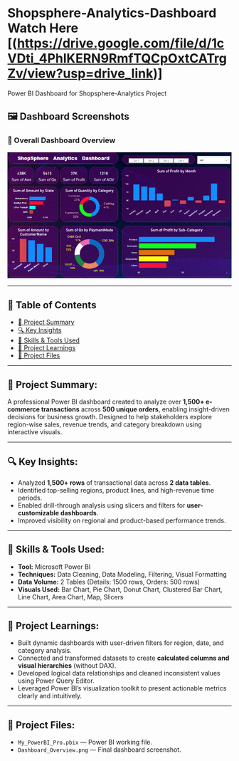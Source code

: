 # Shopsphere-Analytics-Dashboard  Watch Here [(https://drive.google.com/file/d/1cVDti_4PhlKERN9RmfTQCpOxtCATrgZv/view?usp=drive_link)]
Power BI Dashboard for Shopsphere-Analytics Project

## 🖼️ Dashboard Screenshots

### 🧭 Overall Dashboard Overview
<p align="center">
  <img src="Dashboard_Overview.png" width="1000"/>
</p>

---

## 📑 Table of Contents

- [📌 Project Summary](#-project-summary)
- [🔍 Key Insights](#-key-insights)
- [🧠 Skills & Tools Used](#-skills--tools-used)
- [🧩 Project Learnings](#-project-learnings)
- [📂 Project Files](#-project-files)

---

## 📌 Project Summary:

A professional Power BI dashboard created to analyze over **1,500+ e-commerce transactions** across **500 unique orders**, enabling insight-driven decisions for business growth. Designed to help stakeholders explore region-wise sales, revenue trends, and category breakdown using interactive visuals.

---

## 🔍 Key Insights:

- Analyzed **1,500+ rows** of transactional data across **2 data tables**.
- Identified top-selling regions, product lines, and high-revenue time periods.
- Enabled drill-through analysis using slicers and filters for **user-customizable dashboards**.
- Improved visibility on regional and product-based performance trends.

---

## 🧠 Skills & Tools Used:

- **Tool:** Microsoft Power BI  
- **Techniques:** Data Cleaning, Data Modeling, Filtering, Visual Formatting  
- **Data Volume:** 2 Tables (Details: 1500 rows, Orders: 500 rows)  
- **Visuals Used:** Bar Chart, Pie Chart, Donut Chart, Clustered Bar Chart, Line Chart, Area Chart, Map, Slicers

---

## 🧩 Project Learnings:

- Built dynamic dashboards with user-driven filters for region, date, and category analysis.
- Connected and transformed datasets to create **calculated columns and visual hierarchies** (without DAX).
- Developed logical data relationships and cleaned inconsistent values using Power Query Editor.
- Leveraged Power BI’s visualization toolkit to present actionable metrics clearly and intuitively.

---

## 📂 Project Files:

- `My_PowerBI_Pro.pbix` — Power BI working file.
- `Dashboard_Overview.png` — Final dashboard screenshot.
